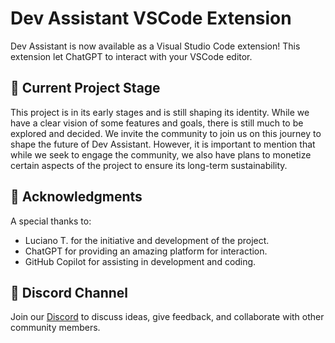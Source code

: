 # Dev Assistant VSCode Extension

Dev Assistant is now available as a Visual Studio Code extension!
This extension let ChatGPT to interact with your VSCode editor.

## 🌱 Current Project Stage

This project is in its early stages and is still shaping its identity. While we have a clear vision of some features and goals, there is still much to be explored and decided. We invite the community to join us on this journey to shape the future of Dev Assistant. However, it is important to mention that while we seek to engage the community, we also have plans to monetize certain aspects of the project to ensure its long-term sustainability.

## 🙏 Acknowledgments

A special thanks to:

- Luciano T. for the initiative and development of the project.
- ChatGPT for providing an amazing platform for interaction.
- GitHub Copilot for assisting in development and coding.

## 💬 Discord Channel

Join our [Discord](https://discord.gg/XqmMey66q) to discuss ideas, give feedback, and collaborate with other community members.